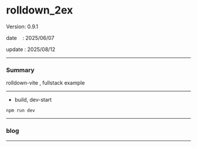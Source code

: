 ﻿# rolldown_2ex

 Version: 0.9.1

 date    : 2025/06/07
 
 update  : 2025/08/12 

***
### Summary

rolldown-vite , fullstack example

***
* build, dev-start

```
npm run dev
```

***
### blog 

***


